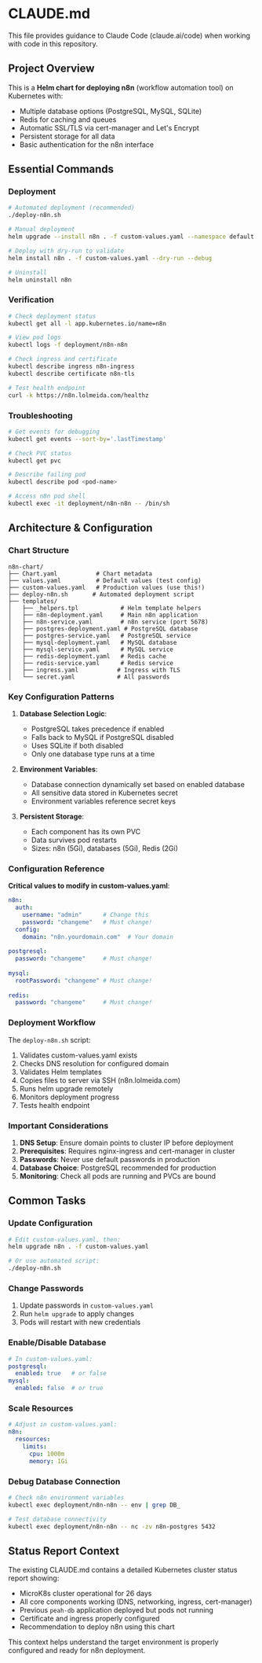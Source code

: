 # CLAUDE.md

This file provides guidance to Claude Code (claude.ai/code) when working with code in this repository.

## Project Overview

This is a **Helm chart for deploying n8n** (workflow automation tool) on Kubernetes with:
- Multiple database options (PostgreSQL, MySQL, SQLite)
- Redis for caching and queues
- Automatic SSL/TLS via cert-manager and Let's Encrypt
- Persistent storage for all data
- Basic authentication for the n8n interface

## Essential Commands

### Deployment
```bash
# Automated deployment (recommended)
./deploy-n8n.sh

# Manual deployment
helm upgrade --install n8n . -f custom-values.yaml --namespace default

# Deploy with dry-run to validate
helm install n8n . -f custom-values.yaml --dry-run --debug

# Uninstall
helm uninstall n8n
```

### Verification
```bash
# Check deployment status
kubectl get all -l app.kubernetes.io/name=n8n

# View pod logs
kubectl logs -f deployment/n8n-n8n

# Check ingress and certificate
kubectl describe ingress n8n-ingress
kubectl describe certificate n8n-tls

# Test health endpoint
curl -k https://n8n.lolmeida.com/healthz
```

### Troubleshooting
```bash
# Get events for debugging
kubectl get events --sort-by='.lastTimestamp'

# Check PVC status
kubectl get pvc

# Describe failing pod
kubectl describe pod <pod-name>

# Access n8n pod shell
kubectl exec -it deployment/n8n-n8n -- /bin/sh
```

## Architecture & Configuration

### Chart Structure
```
n8n-chart/
├── Chart.yaml           # Chart metadata
├── values.yaml          # Default values (test config)
├── custom-values.yaml   # Production values (use this!)
├── deploy-n8n.sh       # Automated deployment script
├── templates/
│   ├── _helpers.tpl            # Helm template helpers
│   ├── n8n-deployment.yaml     # Main n8n application
│   ├── n8n-service.yaml        # n8n service (port 5678)
│   ├── postgres-deployment.yaml # PostgreSQL database
│   ├── postgres-service.yaml   # PostgreSQL service
│   ├── mysql-deployment.yaml   # MySQL database
│   ├── mysql-service.yaml      # MySQL service
│   ├── redis-deployment.yaml   # Redis cache
│   ├── redis-service.yaml      # Redis service
│   ├── ingress.yaml           # Ingress with TLS
│   └── secret.yaml            # All passwords
```

### Key Configuration Patterns

1. **Database Selection Logic**:
   - PostgreSQL takes precedence if enabled
   - Falls back to MySQL if PostgreSQL disabled
   - Uses SQLite if both disabled
   - Only one database type runs at a time

2. **Environment Variables**:
   - Database connection dynamically set based on enabled database
   - All sensitive data stored in Kubernetes secret
   - Environment variables reference secret keys

3. **Persistent Storage**:
   - Each component has its own PVC
   - Data survives pod restarts
   - Sizes: n8n (5Gi), databases (5Gi), Redis (2Gi)

### Configuration Reference

**Critical values to modify in custom-values.yaml**:
```yaml
n8n:
  auth:
    username: "admin"      # Change this
    password: "changeme"   # Must change!
  config:
    domain: "n8n.yourdomain.com"  # Your domain
    
postgresql:
  password: "changeme"     # Must change!
  
mysql:
  rootPassword: "changeme" # Must change!
  
redis:
  password: "changeme"     # Must change!
```

### Deployment Workflow

The `deploy-n8n.sh` script:
1. Validates custom-values.yaml exists
2. Checks DNS resolution for configured domain
3. Validates Helm templates
4. Copies files to server via SSH (n8n.lolmeida.com)
5. Runs helm upgrade remotely
6. Monitors deployment progress
7. Tests health endpoint

### Important Considerations

1. **DNS Setup**: Ensure domain points to cluster IP before deployment
2. **Prerequisites**: Requires nginx-ingress and cert-manager in cluster
3. **Passwords**: Never use default passwords in production
4. **Database Choice**: PostgreSQL recommended for production
5. **Monitoring**: Check all pods are running and PVCs are bound

## Common Tasks

### Update Configuration
```bash
# Edit custom-values.yaml, then:
helm upgrade n8n . -f custom-values.yaml

# Or use automated script:
./deploy-n8n.sh
```

### Change Passwords
1. Update passwords in `custom-values.yaml`
2. Run `helm upgrade` to apply changes
3. Pods will restart with new credentials

### Enable/Disable Database
```yaml
# In custom-values.yaml:
postgresql:
  enabled: true   # or false
mysql:
  enabled: false  # or true
```

### Scale Resources
```yaml
# Adjust in custom-values.yaml:
n8n:
  resources:
    limits:
      cpu: 1000m
      memory: 1Gi
```

### Debug Database Connection
```bash
# Check n8n environment variables
kubectl exec deployment/n8n-n8n -- env | grep DB_

# Test database connectivity
kubectl exec deployment/n8n-n8n -- nc -zv n8n-postgres 5432
```

## Status Report Context

The existing CLAUDE.md contains a detailed Kubernetes cluster status report showing:
- MicroK8s cluster operational for 26 days
- All core components working (DNS, networking, ingress, cert-manager)
- Previous `peah-db` application deployed but pods not running
- Certificate and ingress properly configured
- Recommendation to deploy n8n using this chart

This context helps understand the target environment is properly configured and ready for n8n deployment.